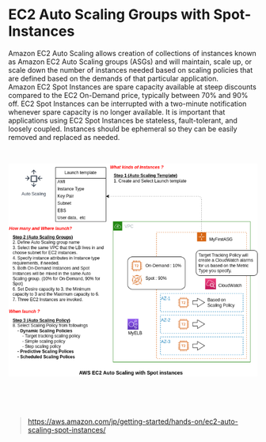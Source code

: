 # EC2 Auto Scaling Groups with Spot-Instances
Amazon EC2 Auto Scaling allows creation of collections of instances known as Amazon EC2 Auto Scaling groups (ASGs) and will maintain, scale up, or scale down the number of instances needed based on scaling policies that are defined based on the demands of that particular application. <br>
Amazon EC2 Spot Instances are spare capacity available at steep discounts compared to the EC2 On-Demand price, typically between 70% and 90% off. EC2 Spot Instances can be interrupted with a two-minute notification whenever spare capacity is no longer available. It is important that applications using EC2 Spot Instances be stateless, fault-tolerant, and loosely coupled. Instances should be ephemeral so they can be easily removed and replaced as needed. <br>

<br>

![ASG.png](https://github.com/developer-onizuka/Diagrams/blob/main/EC2AutoScaling_with_Spot-Instances/ASG.png)


<br><br><br>
> https://aws.amazon.com/jp/getting-started/hands-on/ec2-auto-scaling-spot-instances/



